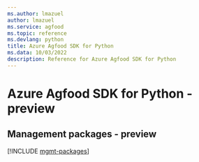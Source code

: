 ```yaml
---
ms.author: lmazuel
author: lmazuel
ms.service: agfood
ms.topic: reference
ms.devlang: python
title: Azure Agfood SDK for Python
ms.data: 10/03/2022
description: Reference for Azure Agfood SDK for Python
---
```

# Azure Agfood SDK for Python - preview

## Management packages - preview
[!INCLUDE [mgmt-packages](agfood-mgmt-index.md)]